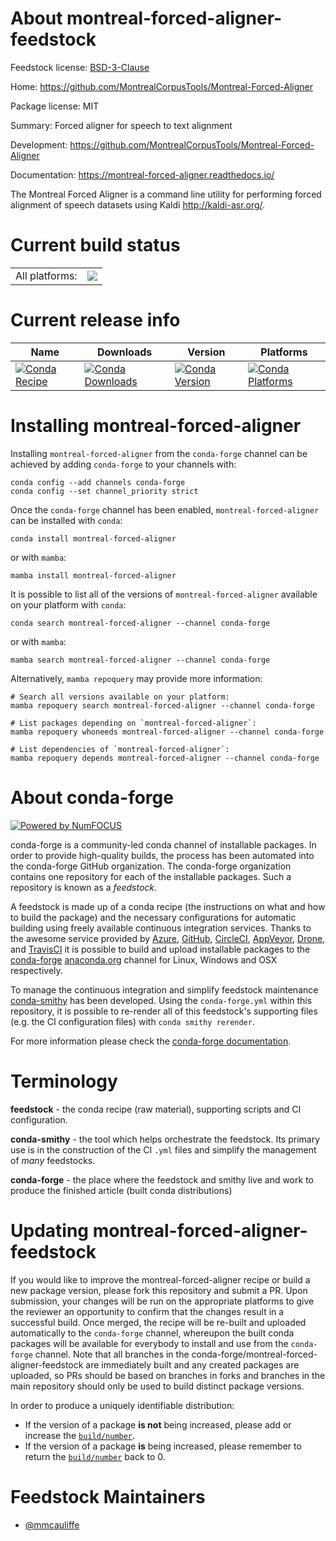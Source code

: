 About montreal-forced-aligner-feedstock
=======================================

Feedstock license: [BSD-3-Clause](https://github.com/conda-forge/montreal-forced-aligner-feedstock/blob/main/LICENSE.txt)

Home: https://github.com/MontrealCorpusTools/Montreal-Forced-Aligner

Package license: MIT

Summary: Forced aligner for speech to text alignment

Development: https://github.com/MontrealCorpusTools/Montreal-Forced-Aligner

Documentation: https://montreal-forced-aligner.readthedocs.io/

The Montreal Forced Aligner is a command line utility for performing forced alignment of speech datasets using
Kaldi <http://kaldi-asr.org/>.


Current build status
====================


<table><tr><td>All platforms:</td>
    <td>
      <a href="https://dev.azure.com/conda-forge/feedstock-builds/_build/latest?definitionId=14482&branchName=main">
        <img src="https://dev.azure.com/conda-forge/feedstock-builds/_apis/build/status/montreal-forced-aligner-feedstock?branchName=main">
      </a>
    </td>
  </tr>
</table>

Current release info
====================

| Name | Downloads | Version | Platforms |
| --- | --- | --- | --- |
| [![Conda Recipe](https://img.shields.io/badge/recipe-montreal--forced--aligner-green.svg)](https://anaconda.org/conda-forge/montreal-forced-aligner) | [![Conda Downloads](https://img.shields.io/conda/dn/conda-forge/montreal-forced-aligner.svg)](https://anaconda.org/conda-forge/montreal-forced-aligner) | [![Conda Version](https://img.shields.io/conda/vn/conda-forge/montreal-forced-aligner.svg)](https://anaconda.org/conda-forge/montreal-forced-aligner) | [![Conda Platforms](https://img.shields.io/conda/pn/conda-forge/montreal-forced-aligner.svg)](https://anaconda.org/conda-forge/montreal-forced-aligner) |

Installing montreal-forced-aligner
==================================

Installing `montreal-forced-aligner` from the `conda-forge` channel can be achieved by adding `conda-forge` to your channels with:

```
conda config --add channels conda-forge
conda config --set channel_priority strict
```

Once the `conda-forge` channel has been enabled, `montreal-forced-aligner` can be installed with `conda`:

```
conda install montreal-forced-aligner
```

or with `mamba`:

```
mamba install montreal-forced-aligner
```

It is possible to list all of the versions of `montreal-forced-aligner` available on your platform with `conda`:

```
conda search montreal-forced-aligner --channel conda-forge
```

or with `mamba`:

```
mamba search montreal-forced-aligner --channel conda-forge
```

Alternatively, `mamba repoquery` may provide more information:

```
# Search all versions available on your platform:
mamba repoquery search montreal-forced-aligner --channel conda-forge

# List packages depending on `montreal-forced-aligner`:
mamba repoquery whoneeds montreal-forced-aligner --channel conda-forge

# List dependencies of `montreal-forced-aligner`:
mamba repoquery depends montreal-forced-aligner --channel conda-forge
```


About conda-forge
=================

[![Powered by
NumFOCUS](https://img.shields.io/badge/powered%20by-NumFOCUS-orange.svg?style=flat&colorA=E1523D&colorB=007D8A)](https://numfocus.org)

conda-forge is a community-led conda channel of installable packages.
In order to provide high-quality builds, the process has been automated into the
conda-forge GitHub organization. The conda-forge organization contains one repository
for each of the installable packages. Such a repository is known as a *feedstock*.

A feedstock is made up of a conda recipe (the instructions on what and how to build
the package) and the necessary configurations for automatic building using freely
available continuous integration services. Thanks to the awesome service provided by
[Azure](https://azure.microsoft.com/en-us/services/devops/), [GitHub](https://github.com/),
[CircleCI](https://circleci.com/), [AppVeyor](https://www.appveyor.com/),
[Drone](https://cloud.drone.io/welcome), and [TravisCI](https://travis-ci.com/)
it is possible to build and upload installable packages to the
[conda-forge](https://anaconda.org/conda-forge) [anaconda.org](https://anaconda.org/)
channel for Linux, Windows and OSX respectively.

To manage the continuous integration and simplify feedstock maintenance
[conda-smithy](https://github.com/conda-forge/conda-smithy) has been developed.
Using the ``conda-forge.yml`` within this repository, it is possible to re-render all of
this feedstock's supporting files (e.g. the CI configuration files) with ``conda smithy rerender``.

For more information please check the [conda-forge documentation](https://conda-forge.org/docs/).

Terminology
===========

**feedstock** - the conda recipe (raw material), supporting scripts and CI configuration.

**conda-smithy** - the tool which helps orchestrate the feedstock.
                   Its primary use is in the construction of the CI ``.yml`` files
                   and simplify the management of *many* feedstocks.

**conda-forge** - the place where the feedstock and smithy live and work to
                  produce the finished article (built conda distributions)


Updating montreal-forced-aligner-feedstock
==========================================

If you would like to improve the montreal-forced-aligner recipe or build a new
package version, please fork this repository and submit a PR. Upon submission,
your changes will be run on the appropriate platforms to give the reviewer an
opportunity to confirm that the changes result in a successful build. Once
merged, the recipe will be re-built and uploaded automatically to the
`conda-forge` channel, whereupon the built conda packages will be available for
everybody to install and use from the `conda-forge` channel.
Note that all branches in the conda-forge/montreal-forced-aligner-feedstock are
immediately built and any created packages are uploaded, so PRs should be based
on branches in forks and branches in the main repository should only be used to
build distinct package versions.

In order to produce a uniquely identifiable distribution:
 * If the version of a package **is not** being increased, please add or increase
   the [``build/number``](https://docs.conda.io/projects/conda-build/en/latest/resources/define-metadata.html#build-number-and-string).
 * If the version of a package **is** being increased, please remember to return
   the [``build/number``](https://docs.conda.io/projects/conda-build/en/latest/resources/define-metadata.html#build-number-and-string)
   back to 0.

Feedstock Maintainers
=====================

* [@mmcauliffe](https://github.com/mmcauliffe/)

